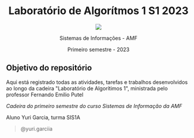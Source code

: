 # <h1 align="center"> **Laboratório de Algorítmos 1 S1 2023** </h1>
<p align="center">
  <img src="https://s3.dualstack.us-east-2.amazonaws.com/pythondotorg-assets/media/community/logos/python-logo-only.png">
</p>


<p align="center">
  Sistemas de Informações - AMF
</p>
<p align="center">
  Primeiro semestre - 2023
</p>

## **Objetivo do repositório** ##

Aqui está registrado todas as atividades, tarefas e trabalhos desenvolvidos ao longo da cadeira "Laboratório de Algorítimos 1", ministrada pelo professor Fernando Emilio Putel

*Cadeira do primeiro semestre do curso Sistemas de Informação da AMF*

Aluno Yuri Garcia, turma SIS1A


> @yuri.garciia
